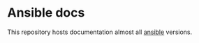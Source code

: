 Ansible docs
============

This repository hosts documentation almost all [ansible](https://github.com/ansible/ansible) versions.

